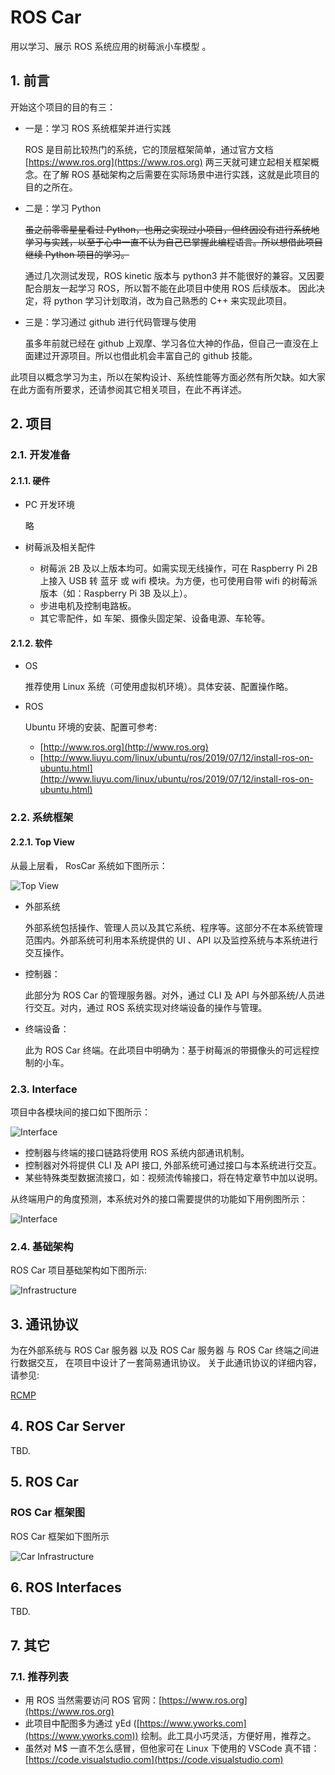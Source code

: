 # ROS Car

用以学习、展示 ROS 系统应用的树莓派小车模型 。

## 1. 前言

开始这个项目的目的有三：

* 一是：学习 ROS 系统框架并进行实践

  ROS 是目前比较热门的系统，它的顶层框架简单，通过官方文档 [https://www.ros.org](https://www.ros.org) 两三天就可建立起相关框架概念。在了解 ROS 基础架构之后需要在实际场景中进行实践，这就是此项目的目的之所在。

* 二是：学习 Python

  ~~虽之前零零星星看过 Python，也用之实现过小项目，但终因没有进行系统地学习与实践，以至于心中一直不认为自己已掌握此编程语言。所以想借此项目继续 Python 项目的学习。~~

  通过几次测试发现，ROS kinetic 版本与 python3 并不能很好的兼容。又因要配合朋友一起学习 ROS，所以暂不能在此项目中使用 ROS 后续版本。
  因此决定，将 python 学习计划取消，改为自己熟悉的 C++ 来实现此项目。

* 三是：学习通过 github 进行代码管理与使用

  虽多年前就已经在 github 上观摩、学习各位大神的作品，但自己一直没在上面建过开源项目。所以也借此机会丰富自己的 github 技能。

此项目以概念学习为主，所以在架构设计、系统性能等方面必然有所欠缺。如大家在此方面有所要求，还请参阅其它相关项目，在此不再详述。

## 2. 项目

### 2.1. 开发准备

#### 2.1.1. 硬件

* PC 开发环境

  略

* 树莓派及相关配件

  * 树莓派 2B 及以上版本均可。如需实现无线操作，可在 Raspberry Pi 2B 上接入 USB 转 蓝牙 或 wifi 模块。为方便，也可使用自带 wifi 的树莓派版本（如：Raspberry Pi 3B 及以上）。
  * 步进电机及控制电路板。
  * 其它零配件，如 车架、摄像头固定架、设备电源、车轮等。

#### 2.1.2. 软件

* OS

  推荐使用 Linux 系统（可使用虚拟机环境）。具体安装、配置操作略。

* ROS

  Ubuntu 环境的安装、配置可参考:
  
  * [http://www.ros.org](http://www.ros.org)
  * [http://www.liuyu.com/linux/ubuntu/ros/2019/07/12/install-ros-on-ubuntu.html](http://www.liuyu.com/linux/ubuntu/ros/2019/07/12/install-ros-on-ubuntu.html)

### 2.2. 系统框架

#### 2.2.1. Top View

从最上层看， RosCar 系统如下图所示：

![Top View](doc/images/phase-zero/tldTopView.svg)

* 外部系统

  外部系统包括操作、管理人员以及其它系统、程序等。这部分不在本系统管理范围内。外部系统可利用本系统提供的 UI 、API 以及监控系统与本系统进行交互操作。

* 控制器：

  此部分为 ROS Car 的管理服务器。对外，通过 CLI 及 API 与外部系统/人员进行交互。对内，通过 ROS 系统实现对终端设备的操作与管理。

* 终端设备：

  此为 ROS Car 终端。在此项目中明确为：基于树莓派的带摄像头的可远程控制的小车。

### 2.3. Interface

项目中各模块间的接口如下图所示：

![Interface](doc/images/phase-zero/tldInterface.svg)

* 控制器与终端的接口链路将使用 ROS 系统内部通讯机制。
* 控制器对外将提供 CLI 及 API 接口, 外部系统可通过接口与本系统进行交互。
* 某些特殊类型数据流接口，如：视频流传输接口，将在特定章节中加以说明。

从终端用户的角度预测，本系统对外的接口需要提供的功能如下用例图所示：

![Interface](doc/images/phase-zero/tldUseCase_Interface.svg)

### 2.4. 基础架构

ROS Car 项目基础架构如下图所示:

![Infrastructure](doc/images/phase-zero/tldInfrastructure.svg)

## 3. 通讯协议

为在外部系统与 ROS Car 服务器 以及 ROS Car 服务器 与 ROS Car 终端之间进行数据交互，
在项目中设计了一套简易通讯协议。
关于此通讯协议的详细内容，请参见:

[RCMP](doc/protocol/rcmp.md)

## 4. ROS Car Server

TBD.

## 5. ROS Car

### ROS Car 框架图

ROS Car 框架如下图所示

![Car Infrastructure](doc/images/phase-zero/tldInfrastructure_Car.svg)

## 6. ROS Interfaces

TBD.

## 7. 其它

### 7.1. 推荐列表

* 用 ROS 当然需要访问 ROS 官网：[https://www.ros.org](https://www.ros.org)
* 此项目中配图多为通过 yEd ([https://www.yworks.com](https://www.yworks.com)) 绘制。此工具小巧灵活，方便好用，推荐之。
* 虽然对 M$ 一直不怎么感冒，但他家可在 Linux 下使用的 VSCode 真不错：[https://code.visualstudio.com](https://code.visualstudio.com)
